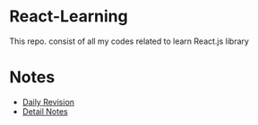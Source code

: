 # React-Learning
This repo. consist of all my codes related to learn React.js library

# Notes
- [Daily Revision](./00-Notes/Daily_NOTES.md )
- [Detail Notes](./00-Notes/DETAIL_NOTES.md)
